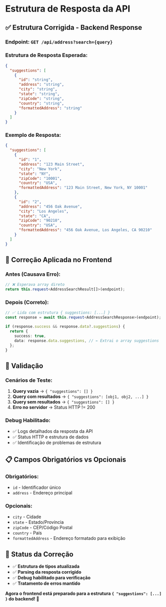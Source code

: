 # Estrutura de Resposta da API

## ✅ **Estrutura Corrigida - Backend Response**

### **Endpoint:** `GET /api/address?search={query}`

### **Estrutura de Resposta Esperada:**
```json
{
  "suggestions": [
    {
      "id": "string",
      "address": "string",
      "city": "string",
      "state": "string", 
      "zipCode": "string",
      "country": "string",
      "formattedAddress": "string"
    }
  ]
}
```

### **Exemplo de Resposta:**
```json
{
  "suggestions": [
    {
      "id": "1",
      "address": "123 Main Street",
      "city": "New York",
      "state": "NY",
      "zipCode": "10001",
      "country": "USA",
      "formattedAddress": "123 Main Street, New York, NY 10001"
    },
    {
      "id": "2", 
      "address": "456 Oak Avenue",
      "city": "Los Angeles",
      "state": "CA",
      "zipCode": "90210",
      "country": "USA",
      "formattedAddress": "456 Oak Avenue, Los Angeles, CA 90210"
    }
  ]
}
```

## 🔧 **Correção Aplicada no Frontend**

### **Antes (Causava Erro):**
```typescript
// ❌ Esperava array direto
return this.request<AddressSearchResult[]>(endpoint);
```

### **Depois (Correto):**
```typescript
// ✅ Lida com estrutura { suggestions: [...] }
const response = await this.request<AddressSearchResponse>(endpoint);

if (response.success && response.data?.suggestions) {
  return {
    success: true,
    data: response.data.suggestions, // ← Extrai o array suggestions
  };
}
```

## 🎯 **Validação**

### **Cenários de Teste:**
1. **Query vazia** → `{ "suggestions": [] }`
2. **Query com resultados** → `{ "suggestions": [obj1, obj2, ...] }`
3. **Query sem resultados** → `{ "suggestions": [] }`
4. **Erro no servidor** → Status HTTP != 200

### **Debug Habilitado:**
- ✅ Logs detalhados da resposta da API
- ✅ Status HTTP e estrutura de dados
- ✅ Identificação de problemas de estrutura

## 📋 **Campos Obrigatórios vs Opcionais**

### **Obrigatórios:**
- `id` - Identificador único
- `address` - Endereço principal

### **Opcionais:**
- `city` - Cidade
- `state` - Estado/Província
- `zipCode` - CEP/Código Postal
- `country` - País
- `formattedAddress` - Endereço formatado para exibição

## 🚀 **Status da Correção**

- ✅ **Estrutura de tipos atualizada**
- ✅ **Parsing da resposta corrigido**
- ✅ **Debug habilitado para verificação**
- ✅ **Tratamento de erros mantido**

**Agora o frontend está preparado para a estrutura `{ "suggestions": [...] }` do backend! 🎉**